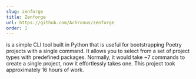 ```yaml
---
slug: zenforge
title: Zenforge
url: https://github.com/Achronus/zenforge
order: 1
---
```

is a simple CLI tool built in Python that is useful for bootstrapping Poetry projects with a single command. It allows you to select from a set of project types with predefined packages. Normally, it would take ~7 commands to create a single project, now it effortlessly takes one. This project took approximately 16 hours of work.
